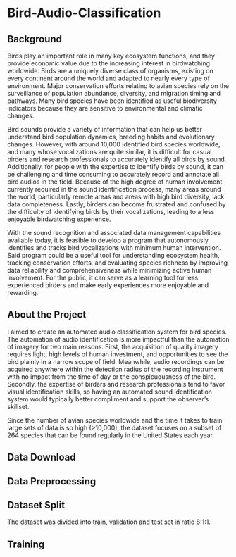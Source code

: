 # Bird-Audio-Classification

## Background
Birds play an important role in many key ecosystem functions, and they provide economic value due to the increasing interest in birdwatching worldwide. Birds are a uniquely diverse class of organisms, existing on every continent around the world and adapted to nearly every type of environment. Major conservation efforts relating to avian species rely on the surveillance of population abundance, diversity, and migration timing and pathways. Many bird species have been identified as useful biodiversity indicators because they are sensitive to environmental and climatic changes.

Bird sounds provide a variety of information that can help us better understand bird population dynamics, breeding habits and evolutionary changes. However, with around 10,000 identified bird species worldwide, and many whose vocalizations are quite similar, it is difficult for casual birders and research professionals to accurately identify all birds by sound. Additionally, for people with the expertise to identify birds by sound, it can be challenging and time consuming to accurately record and annotate all bird audios in the field. Because of the high degree of human involvement currently required in the sound identification process, many areas around the world, particularly remote areas and areas with high bird diversity, lack data completeness. Lastly, birders can become frustrated and confused by the difficulty of identifying birds by their vocalizations, leading to a less enjoyable birdwatching experience.

With the sound recognition and associated data management capabilities available today, it is feasible to develop a program that autonomously identifies and tracks bird vocalizations with minimum human intervention. Said program could be a useful tool for understanding ecosystem health, tracking conservation efforts, and evaluating species richness by improving data reliability and comprehensiveness while minimizing active human involvement. For the public, it can serve as a learning tool for less experienced birders and make early experiences more enjoyable and rewarding.

## About the Project
I aimed to create an automated audio classification system for bird species. The automation of audio identification is more impactful than the automation of imagery for two main reasons. First, the acquisition of quality imagery requires light, high levels of human investment, and opportunities to see the bird plainly in a narrow scope of field. Meanwhile, audio recordings can be acquired anywhere within the detection radius of the recording instrument with no impact from the time of day or the conspicuousness of the bird. Secondly, the expertise of birders and research professionals tend to favor visual identification skills, so having an automated sound identification system would typically better compliment and support the observer’s skillset.

Since the number of avian species worldwide and the time it takes to train large sets of data is so high (>10,000), the dataset focuses on a subset of 264 species that can be found regularly in the United States each year.

## Data Download


## Data Preprocessing

## Dataset Split
The dataset was divided into train, validation and test set in ratio 8:1:1.

## Training
